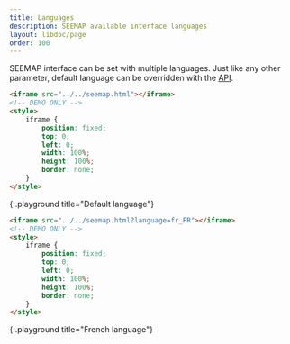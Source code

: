 ```yaml
---
title: Languages
description: SEEMAP available interface languages
layout: libdoc/page
order: 100
---
```

SEEMAP interface can be set with multiple languages. Just like any other parameter, default language can be overridden with the [API](api.html).

```html
<iframe src="../../seemap.html"></iframe>
<!-- DEMO ONLY -->
<style>
    iframe {
        position: fixed;
        top: 0;
        left: 0;
        width: 100%;
        height: 100%;
        border: none;
    }
</style>
```
{:.playground title="Default language"}

```html
<iframe src="../../seemap.html?language=fr_FR"></iframe>
<!-- DEMO ONLY -->
<style>
    iframe {
        position: fixed;
        top: 0;
        left: 0;
        width: 100%;
        height: 100%;
        border: none;
    }
</style>
```
{:.playground title="French language"}